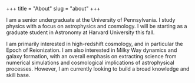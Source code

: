 +++
title = "About"
slug = "about"
+++

I am a senior undergraduate at the University of Pennsylvania. I study physics with a focus on astrophysics and cosmology. I will be starting as a graduate student in Astronomy at Harvard University this fall.

I am primarily interested in high-redshift cosmology, and in particular the Epoch of Reionization. I am also interested in Milky Way dynamics and galaxy formation, with an overall emphasis on extracting science from numerical simulations and cosmological implications of astrophysical processes. However, I am currently looking to build a broad knowledge and skill base.
